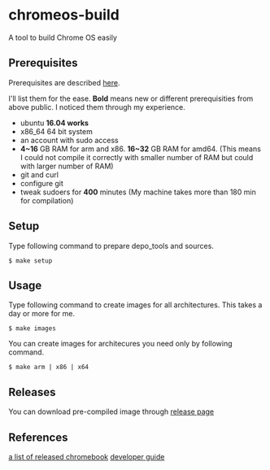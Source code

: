 # chromeos-build
A tool to build Chrome OS easily

## Prerequisites
Prerequisites are described [here](https://www.chromium.org/chromium-os/developer-guide).

I'll list them for the ease.  **Bold** means new or different prerequisities from above public.  I noticed them through my experience.

- ubuntu **16.04 works**
- x86_64 64 bit system
- an account with sudo access
- **4~16** GB RAM for arm and x86.  **16~32** GB RAM for amd64.  (This means I could not compile it correctly with smaller number of RAM but could with larger number of RAM)
- git and curl
- configure git
- tweak sudoers for **400** minutes (My machine takes more than 180 min for compilation)

## Setup
Type following command to prepare depo_tools and sources.

```
$ make setup
```

## Usage
Type following command to create images for all architectures.  This takes a day or more for me.

```
$ make images
```

You can create images for architecures you need only by following command.

```
$ make arm | x86 | x64
```

## Releases
You can download pre-compiled image through [release page](https://github.com/jam7/chromeos-build/releases)

## References
[a list of released chromebook](https://www.chromium.org/chromium-os/developer-information-for-chrome-os-devices)
[developer guide](https://www.chromium.org/chromium-os/developer-guide)
